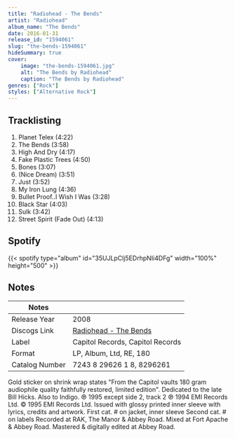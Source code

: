 ```yaml
---
title: "Radiohead - The Bends"
artist: "Radiohead"
album_name: "The Bends"
date: 2016-01-31
release_id: "1594061"
slug: "the-bends-1594061"
hideSummary: true
cover:
    image: "the-bends-1594061.jpg"
    alt: "The Bends by Radiohead"
    caption: "The Bends by Radiohead"
genres: ["Rock"]
styles: ["Alternative Rock"]
---
```

## Tracklisting
1. Planet Telex (4:22)
2. The Bends (3:58)
3. High And Dry (4:17)
4. Fake Plastic Trees (4:50)
5. Bones (3:07)
6. (Nice Dream) (3:51)
7. Just (3:52)
8. My Iron Lung (4:36)
9. Bullet Proof..I Wish I Was (3:28)
10. Black Star (4:03)
11. Sulk (3:42)
12. Street Spirit (Fade Out) (4:13)
## Spotify
{{< spotify type="album" id="35UJLpClj5EDrhpNIi4DFg" width="100%" height="500" >}}


## Notes
| Notes          |             |
| ---------------| ----------- |
| Release Year   | 2008 |
| Discogs Link   | [Radiohead - The Bends](https://www.discogs.com/release/1594061-Radiohead-The-Bends) |
| Label          | Capitol Records, Capitol Records |
| Format         | LP, Album, Ltd, RE, 180 |
| Catalog Number | 7243 8 29626 1 8, 8296261 |

Gold sticker on shrink wrap states "From the Capitol vaults 180 gram audiophile quality faithfully restored, limited edition".   Dedicated to the late Bill Hicks. Also to Indigo.   ℗ 1995 except side 2, track 2 ℗ 1994 EMI Records Ltd. © 1995 EMI Records Ltd.  Issued with glossy printed inner sleeve with lyrics, credits and artwork.  First cat. # on jacket, inner sleeve Second cat. # on labels  Recorded at RAK, The Manor & Abbey Road. Mixed at Fort Apache &  Abbey Road. Mastered & digitally edited at Abbey Road. 
